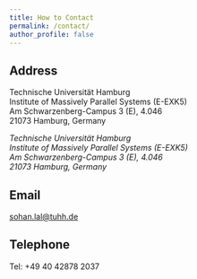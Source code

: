 ```yaml
---
title: How to Contact
permalink: /contact/
author_profile: false
---
```


Address
----
<p align="justify">
Technische Universität Hamburg <br>
Institute of Massively Parallel Systems (E-EXK5) <br>
Am Schwarzenberg-Campus 3 (E), 4.046 <br>
21073 Hamburg, Germany <br>
</p>

<address>
Technische Universität Hamburg <br>
Institute of Massively Parallel Systems (E-EXK5) <br>
Am Schwarzenberg-Campus 3 (E), 4.046 <br>
21073 Hamburg, Germany <br>
</address>

Email
----
sohan.lal@tuhh.de <br>

Telephone
----
Tel: +49 40 42878 2037 <br>
